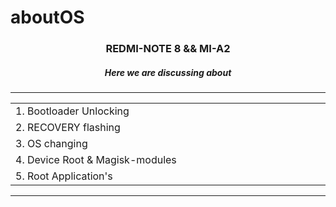 # aboutOS  

  
<h3 align="center"> 

 **REDMI-NOTE 8**   &&  **MI-A2**

</h3>



<h5 align="center">
  
**Here we are discussing about**

</h5>



<hr/>
<table align="center" >
  <tr>  
    <td width="800px" >1. Bootloader Unlocking</td>
  </tr>
  <tr>
    <td>2. RECOVERY flashing</td>
  </tr>
  <tr>
    <td>3. OS changing</td>
  </tr>
  <tr>
    <td>4. Device Root & Magisk-modules </td>
  </tr>
  <tr>
    <td>5. Root Application's</td>
  </tr>
</table>
<hr/>
